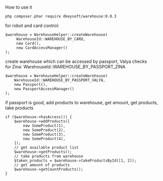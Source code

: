 How to use it

```
php composer.phar require dkeysoft/warehouse:0.0.3
```


 for robot and card control:
 
 ```
 $warehouse = WarehouseHelper::createWarehouse(
      WarehouseId::WAREHOUSE_BY_CARD,
      new Card(),
      new CardAccessManager()
 );
 ```

create warehouse which can be accessed by passport, Valya checks  
for Zina: WarehouseId::WAREHOUSE_BY_PASSPORT_ZINA

```
$warehouse = WarehouseHelper::createWarehouse(
    WarehouseId::WAREHOUSE_BY_PASSPORT_VALYA,
    new Passport(),
    new PassportAccessManager()
);
```


if passport is good, add products to warehouse, get amount, get products, take products

```
if ($warehouse->hasAccess()) {
    $warehouse->addProducts([
        new SomeProduct(1),
        new SomeProduct(2),
        new SomeProduct(3),
        new SomeProduct(4),
    ]);
    // get available product list
    $warehouse->getProducts();
    // take products from warehouse
    $taken_products = $warehouse->takeProductsById([1, 2]);
    // get amount of products
    $warehouse->getCountProducts();
}
```
